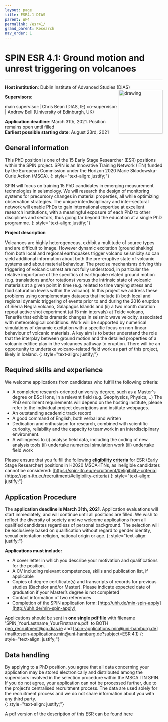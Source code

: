 ```yaml
---
layout: page
title: ESR4.1 DIAS
parent: WP4
permalink: /esr41/
grand_parent: Research
nav_order: 1
---
```


# SPIN ESR 4.1: Ground motion and unrest triggering on volcanoes
----

__Host institution__:  Dublin Institute of Advanced Studies (DIAS)  <img src="/assets/images/partners-logos/DIAS_logo.png" alt="drawing" width="140" style="float:right"/>

__Supervisors__: 
		  
main supervisor:| Chris Bean (DIAS, IE)
co-supervisor: | Andrew Bell (University of Edinburgh, UK)

__Application deadline__: March 31th, 2021. Position remains open until filled   
__Earliest possible starting date__: August 23rd, 2021

## General information

This PhD position is one of the 15 Early Stage Researcher (ESR) positions within the SPIN project.  SPIN is an Innovative Training Network (ITN) funded by the European Commission under the Horizon 2020 Marie Sklodowska-Curie Action (MSCA). 
{: style="text-align: justify;"}

SPIN will focus on training 15 PhD candidates in emerging measurement technologies in seismology. We will research the design of monitoring systems for precursory changes in material properties, all while optimizing observation strategies. The unique interdisciplinary and inter-sectoral network will enable PhDs to gain international expertise at excellent research institutions, with a meaningful exposure of each PhD to other disciplines and sectors, thus going far beyond the education at a single PhD programme.
{: style="text-align: justify;"}

__Project description__

Volcanoes are highly heterogeneous, exhibit a multitude of source types and are difficult to image. However dynamic excitation (ground shaking) from both local and regional earthquakes trigger volcano seismicity so can yield additional information about both the pre-eruptive state of volcanic systems and about material behaviour. The precise mechanisms driving this triggering of volcanic unrest are not fully understood, in particular the relative importance of the specifics of earthquake related ground motion (e.g. translations and/or rotations) versus the intrinsic state of volcanic materials at a given point in time (e.g. related to time varying stress and fluid saturation levels within the volcano). In this project we address these problems using complementary datasets that include (i) both local and regional dynamic triggering of events prior to and during the 2016 eruption of Sierra Negra volcano, Galapagos Islands and (ii) a two month duration repeat active shot experiment (at 15 min intervals) at Teide volcano, Tenerife that exhibits dramatic changes in seismic wave velocity, associated with meteorological conditions. Work will be supported by numerical simulations of dynamic excitation with a specific focus on non-linear behaviour of volcanic materials. A key aim is to better understand the role that the interplay between ground motion and the detailed properties of a volcanic edifice play in the volcanoes pathway to eruption. There will be an opportunity to undertake volcano-related field work as part of this project, likely in Iceland.
{: style="text-align: justify;"}


## Required skills and experience

We welcome applications from candidates who fulfill the following criteria:
*	A completed research-oriented university degree, such as a Master's degree or BSc Hons, in a relevant field (e.g. Geophysics, Physics, ..) The PhD enrollment requirements will depend on the hosting institute, please refer to the individual project descriptions and institute webpages.
*	An outstanding academic track record
*	A good command of English, both verbal and written
*	Dedication and enthusiasm for research, combined with scientific curiosity, reliability and the capacity to teamwork in an interdisciplinary environment.
*	A willingness to (i) analyse field data, including the coding of new analysis tools (ii) undertake numerical simulation work (iii) undertake field work 

Please ensure that you fulfill the following [__eligibility criteria__](https://spin-itn.eu/recruitment/#eligibility-criteria) for ESR (Early Stage Researcher) positions in H2020 MSCA-ITNs, as ineligible candidates cannot be considered:
[https://spin-itn.eu/recruitment/#eligibility-criteria](https://spin-itn.eu/recruitment/#eligibility-criteria)
{: style="text-align: justify;"}
 
## Application Procedure

The __application deadline is March 31th, 2021__. Application evaluations will start immediately, and will continue until all positions are filled. We wish to reflect the diversity of society and we welcome applications from all qualified candidates regardless of personal background. The selection will be exclusively based on qualification without regard to gender identity, sexual orientation religion, national origin or age.
{: style="text-align: justify;"}

__Applications must include:__
 
*	A cover letter in which you describe your motivation and qualifications for the position.
*	A CV including relevant competences, skills and publication list, if applicable
*	Copies of degree certificate(s) and transcripts of records for previous studies (Bachelor and/or Master). Please indicate expected date of graduation if your Master’s degree is not completed
*	Contact information of two references
*	Completion of the SPIN application form: [http://uhh.de/min-spin-apply](http://uhh.de/min-spin-apply)

Applications should be sent in __one single pdf file__ with filename 'SPIN_YourLastname_YourFirstname.pdf' to BOTH [geo_recruitment@cp.dias.ie](geo_recruitment@cp.dias.ie) and [spin-applications.min@uni-hamburg.de](mailto:spin-applications.min@uni-hamburg.de?subject=ESR 4.1)
{: style="text-align: justify;"}

## Data handling

By applying to a PhD position, you agree that all data concerning your application may be stored electronically and distributed among the supervisors involved in the selection procedure within the MSCA ITN SPIN. If you do not agree, your application can not be processed further, due to the project’s centralised recruitment process. The data are used solely for the recruitment process and we do not share information about you with any third party.  
{: style="text-align: justify;"}

A pdf version of the description of this ESR can be found [here](https://spin-itn.eu/assets/documents/SPIN_advert_ESR_4_1.pdf "ESR 4.1")
